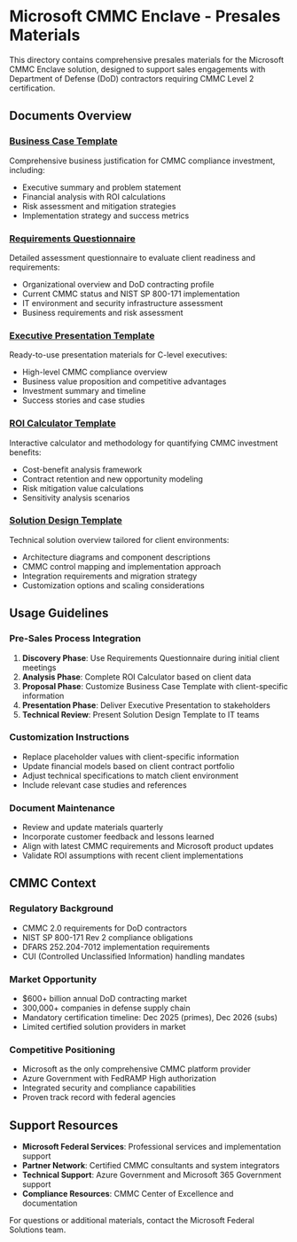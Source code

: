 # Microsoft CMMC Enclave - Presales Materials

This directory contains comprehensive presales materials for the Microsoft CMMC Enclave solution, designed to support sales engagements with Department of Defense (DoD) contractors requiring CMMC Level 2 certification.

## Documents Overview

### [Business Case Template](business-case-template.md)
Comprehensive business justification for CMMC compliance investment, including:
- Executive summary and problem statement
- Financial analysis with ROI calculations
- Risk assessment and mitigation strategies
- Implementation strategy and success metrics

### [Requirements Questionnaire](requirements-questionnaire.md)
Detailed assessment questionnaire to evaluate client readiness and requirements:
- Organizational overview and DoD contracting profile
- Current CMMC status and NIST SP 800-171 implementation
- IT environment and security infrastructure assessment
- Business requirements and risk assessment

### [Executive Presentation Template](executive-presentation-template.md)
Ready-to-use presentation materials for C-level executives:
- High-level CMMC compliance overview
- Business value proposition and competitive advantages
- Investment summary and timeline
- Success stories and case studies

### [ROI Calculator Template](roi-calculator-template.md)
Interactive calculator and methodology for quantifying CMMC investment benefits:
- Cost-benefit analysis framework
- Contract retention and new opportunity modeling
- Risk mitigation value calculations
- Sensitivity analysis scenarios

### [Solution Design Template](solution-design-template.md)
Technical solution overview tailored for client environments:
- Architecture diagrams and component descriptions
- CMMC control mapping and implementation approach
- Integration requirements and migration strategy
- Customization options and scaling considerations

## Usage Guidelines

### Pre-Sales Process Integration
1. **Discovery Phase**: Use Requirements Questionnaire during initial client meetings
2. **Analysis Phase**: Complete ROI Calculator based on client data
3. **Proposal Phase**: Customize Business Case Template with client-specific information
4. **Presentation Phase**: Deliver Executive Presentation to stakeholders
5. **Technical Review**: Present Solution Design Template to IT teams

### Customization Instructions
- Replace placeholder values with client-specific information
- Update financial models based on client contract portfolio
- Adjust technical specifications to match client environment
- Include relevant case studies and references

### Document Maintenance
- Review and update materials quarterly
- Incorporate customer feedback and lessons learned
- Align with latest CMMC requirements and Microsoft product updates
- Validate ROI assumptions with recent client implementations

## CMMC Context

### Regulatory Background
- CMMC 2.0 requirements for DoD contractors
- NIST SP 800-171 Rev 2 compliance obligations
- DFARS 252.204-7012 implementation requirements
- CUI (Controlled Unclassified Information) handling mandates

### Market Opportunity
- $600+ billion annual DoD contracting market
- 300,000+ companies in defense supply chain
- Mandatory certification timeline: Dec 2025 (primes), Dec 2026 (subs)
- Limited certified solution providers in market

### Competitive Positioning
- Microsoft as the only comprehensive CMMC platform provider
- Azure Government with FedRAMP High authorization
- Integrated security and compliance capabilities
- Proven track record with federal agencies

## Support Resources

- **Microsoft Federal Services**: Professional services and implementation support
- **Partner Network**: Certified CMMC consultants and system integrators  
- **Technical Support**: Azure Government and Microsoft 365 Government support
- **Compliance Resources**: CMMC Center of Excellence and documentation

For questions or additional materials, contact the Microsoft Federal Solutions team.